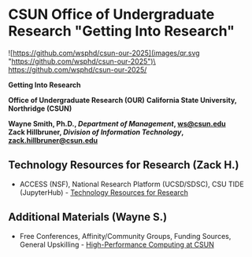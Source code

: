 # CSUN Office of Undergraduate Research "Getting Into Research"


![https://github.com/wsphd/csun-our-2025](images/qr.svg "https://github.com/wsphd/csun-our-2025")\
<https://github.com/wsphd/csun-our-2025/>

**Getting Into Research**

**Office of Undergraduate Research (OUR)**
**California State University, Northridge (CSUN)**

**Wayne Smith, Ph.D., _Department of Management_, <ws@csun.edu>**\
**Zack Hillbruner, _Division of Information Technology_, <zack.hillbruner@csun.edu>**


## Technology Resources for Research (Zack H.)

* ACCESS (NSF), National Research Platform (UCSD/SDSC), CSU TIDE (JupyterHub) - [Technology Resources for Research](https://www.csun.edu/it/academic-technology/faculty-technology-center-ftc/technology-resources-research)


## Additional Materials (Wayne S.)

* Free Conferences, Affinity/Community Groups, Funding Sources, General Upskilling - [High-Performance Computing at CSUN](https://github.com/wsphd/csun-hpc)

